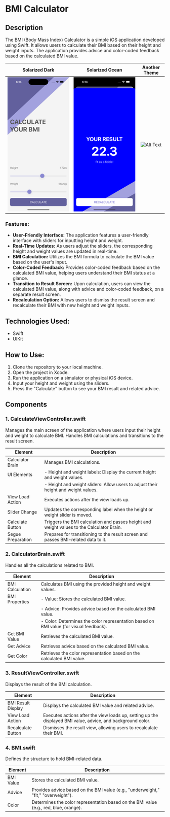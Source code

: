 # BMI Calculator

## Description

The BMI (Body Mass Index) Calculator is a simple iOS application developed using Swift. It allows users to calculate their BMI based on their height and weight inputs. The application provides advice and color-coded feedback based on the calculated BMI value.

Solarized Dark             |  Solarized Ocean           | Another Theme
:-------------------------:|:-------------------------:|:-------------------------:
![App Brewery Banner](Documentation/screen1.png)   |  ![App Brewery Banner](Documentation/screen2.png) | ![Alt Text](Documentation/demo.gif)



### Features:
- **User-Friendly Interface:** The application features a user-friendly interface with sliders for inputting height and weight.
- **Real-Time Updates:** As users adjust the sliders, the corresponding height and weight values are updated in real-time.
- **BMI Calculation:** Utilizes the BMI formula to calculate the BMI value based on the user's input.
- **Color-Coded Feedback:** Provides color-coded feedback based on the calculated BMI value, helping users understand their BMI status at a glance.
- **Transition to Result Screen:** Upon calculation, users can view the calculated BMI value, along with advice and color-coded feedback, on a separate result screen.
- **Recalculation Option:** Allows users to dismiss the result screen and recalculate their BMI with new height and weight inputs.

## Technologies Used:

- Swift
- UIKit

## How to Use:

1. Clone the repository to your local machine.
2. Open the project in Xcode.
3. Run the application on a simulator or physical iOS device.
4. Input your height and weight using the sliders.
5. Press the "Calculate" button to see your BMI result and related advice.

## Components

### 1. CalculateViewController.swift

Manages the main screen of the application where users input their height and weight to calculate BMI. Handles BMI calculations and transitions to the result screen.

| Element            | Description                                                                                               |
|--------------------|-----------------------------------------------------------------------------------------------------------|
| Calculator Brain   | Manages BMI calculations.                                                                                 |
| UI Elements        | - Height and weight labels: Display the current height and weight values.                                  |
|                    | - Height and weight sliders: Allow users to adjust their height and weight values.                         |
| View Load Action   | Executes actions after the view loads up.                                                                 |
| Slider Change      | Updates the corresponding label when the height or weight slider is moved.                                |
| Calculate Button   | Triggers the BMI calculation and passes height and weight values to the Calculator Brain.                 |
| Segue Preparation  | Prepares for transitioning to the result screen and passes BMI-related data to it.                         |

### 2. CalculatorBrain.swift

Handles all the calculations related to BMI.

| Element          | Description                                                                                               |
|------------------|-----------------------------------------------------------------------------------------------------------|
| BMI Calculation  | Calculates BMI using the provided height and weight values.                                               |
| BMI Properties   | - Value: Stores the calculated BMI value.                                                                |
|                  | - Advice: Provides advice based on the calculated BMI value.                                              |
|                  | - Color: Determines the color representation based on BMI value (for visual feedback).                    |
| Get BMI Value    | Retrieves the calculated BMI value.                                                                      |
| Get Advice       | Retrieves advice based on the calculated BMI value.                                                       |
| Get Color        | Retrieves the color representation based on the calculated BMI value.                                     |

### 3. ResultViewController.swift

Displays the result of the BMI calculation.

| Element           | Description                                                                                               |
|-------------------|-----------------------------------------------------------------------------------------------------------|
| BMI Result Display | Displays the calculated BMI value and related advice.                                                     |
| View Load Action | Executes actions after the view loads up, setting up the displayed BMI value, advice, and background color. |
| Recalculate Button | Dismisses the result view, allowing users to recalculate their BMI.                                        |

### 4. BMI.swift

Defines the structure to hold BMI-related data.

| Element        | Description                                                                                               |
|----------------|-----------------------------------------------------------------------------------------------------------|
| BMI Value      | Stores the calculated BMI value.                                                                         |
| Advice         | Provides advice based on the BMI value (e.g., "underweight," "fit," "overweight").                       |
| Color          | Determines the color representation based on the BMI value (e.g., red, blue, orange).                     |
